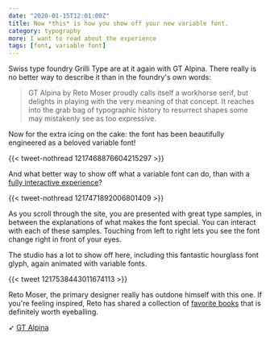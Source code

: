 ```yaml
---
date: "2020-01-15T12:01:00Z"
title: Now *this* is how you show off your new variable font.
category: typography
more: I want to read about the experience
tags: [font, variable font]
---
```


Swiss type foundry Grilli Type are at it again with GT Alpina. There really is no better way to describe it than in the foundry's own words:

> GT Alpina by Reto Moser proudly calls itself a workhorse serif, but delights in playing with the very meaning of that concept. It reaches into the grab bag of typographic history to resurrect shapes some may mistakenly see as too expressive.

Now for the extra icing on the cake: the font has been beautifully engineered as a beloved variable font!

{{< tweet-nothread 1217468876604215297 >}}

And what better way to show off what a variable font can do, than with a [fully interactive experience](http://gt-alpina.com/)?

<!--more-->

{{< tweet-nothread 1217471892006801409 >}}

As you scroll through the site, you are presented with great type samples, in between the explanations of what makes the font special. You can interact with each of these samples. Touching from left to right lets you see the font change right in front of your eyes.

The studio has a lot to show off here, including this fantastic hourglass font glyph, again animated with variable fonts.

{{< tweet 1217538443011674113 >}}

Reto Moser, the primary designer really has outdone himself with this one. If you're feeling inspired, Reto has shared a collection of [favorite books](https://www.itsnicethat.com/articles/reto-moser-grilli-type-bookshelf-220317) that is definitely worth eyeballing.

➶ [GT Alpina](http://gt-alpina.com/)
